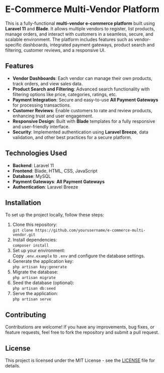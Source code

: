 # E-Commerce Multi-Vendor Platform

This is a fully-functional **multi-vendor e-commerce platform** built using **Laravel 11** and **Blade**. It allows multiple vendors to register, list products, manage orders, and interact with customers in a seamless, secure, and scalable environment. The platform includes features such as vendor-specific dashboards, integrated payment gateways, product search and filtering, customer reviews, and a responsive UI.

## Features
- **Vendor Dashboards**: Each vendor can manage their own products, track orders, and view sales data.
- **Product Search and Filtering**: Advanced search functionality with filtering options like price, categories, ratings, etc.
- **Payment Integration**: Secure and easy-to-use **All Payment Gateways** for processing transactions.
- **Customer Reviews**: Enable customers to rate and review products, enhancing trust and user engagement.
- **Responsive Design**: Built with **Blade** templates for a fully responsive and user-friendly interface.
- **Security**: Implemented authentication using **Laravel Breeze**, data validation, and other best practices for a secure platform.

## Technologies Used
- **Backend**: Laravel 11
- **Frontend**: Blade, HTML, CSS, JavaScript
- **Database**: MySQL
- **Payment Gateways**: **All Payment Gateways**
- **Authentication**: Laravel Breeze

## Installation
To set up the project locally, follow these steps:
1. Clone this repository:  
   `git clone https://github.com/yourusername/e-commerce-multi-vendor.git`
2. Install dependencies:  
   `composer install`
3. Set up your environment:  
   Copy `.env.example` to `.env` and configure the database settings.
4. Generate the application key:  
   `php artisan key:generate`
5. Migrate the database:  
   `php artisan migrate`
6. Seed the database (optional):  
   `php artisan db:seed`
7. Serve the application:  
   `php artisan serve`

## Contributing
Contributions are welcome! If you have any improvements, bug fixes, or feature requests, feel free to fork the repository and submit a pull request.

## License
This project is licensed under the MIT License - see the [LICENSE](LICENSE) file for details.
